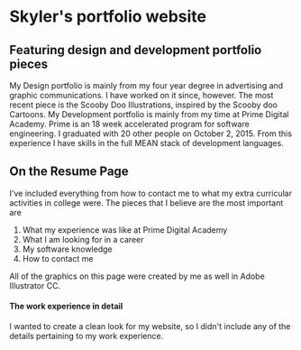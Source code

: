 # Skyler's portfolio website
## Featuring design and development portfolio pieces
My Design portfolio is mainly from my four year degree in advertising and graphic communications. I have worked on it since, however.
The most recent piece is the Scooby Doo Illustrations, inspired by the Scooby doo Cartoons.
My Development portfolio is mainly from my time at Prime Digital Academy. Prime is an 18 week accelerated program for software engineering.
I graduated with 20 other people on October 2, 2015. From this experience I have skills in the full MEAN stack of development languages.

## On the Resume Page
I've included everything from how to contact me to what my extra curricular activities in college were. The pieces that I believe are the
most important are
1) What my experience was like at Prime Digital Academy
2) What I am looking for in a career
3) My software knowledge
4) How to contact me

All of the graphics on this page were created by me as well in Adobe Illustrator CC.
#### The work experience in detail
I wanted to create a clean look for my website, so I didn't include any of the details pertaining to my work experience.